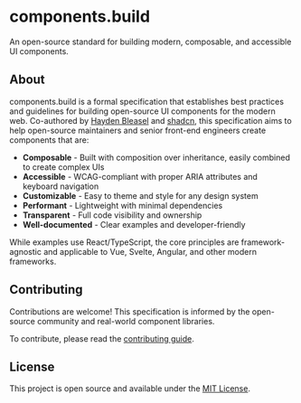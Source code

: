 # components.build

An open-source standard for building modern, composable, and accessible UI components.

## About

components.build is a formal specification that establishes best practices and guidelines for building open-source UI components for the modern web. Co-authored by [Hayden Bleasel](https://x.com/haydenbleasel) and [shadcn](https://x.com/shadcn), this specification aims to help open-source maintainers and senior front-end engineers create components that are:

- **Composable** - Built with composition over inheritance, easily combined to create complex UIs
- **Accessible** - WCAG-compliant with proper ARIA attributes and keyboard navigation
- **Customizable** - Easy to theme and style for any design system
- **Performant** - Lightweight with minimal dependencies
- **Transparent** - Full code visibility and ownership
- **Well-documented** - Clear examples and developer-friendly

While examples use React/TypeScript, the core principles are framework-agnostic and applicable to Vue, Svelte, Angular, and other modern frameworks.

## Contributing

Contributions are welcome! This specification is informed by the open-source community and real-world component libraries.

To contribute, please read the [contributing guide](.github/CONTRIBUTING.md).

## License

This project is open source and available under the [MIT License](LICENSE).
